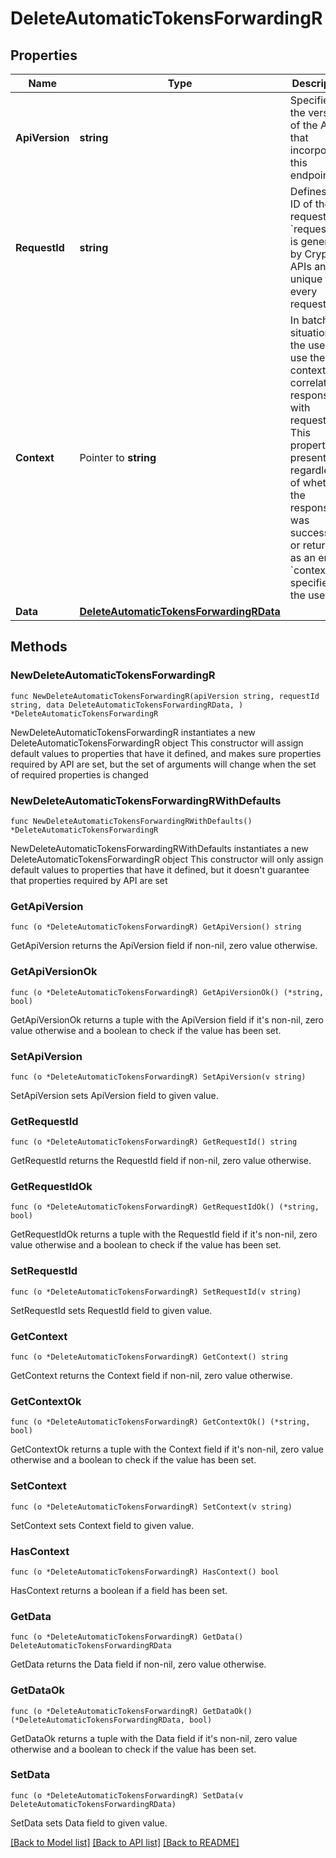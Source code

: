 # DeleteAutomaticTokensForwardingR

## Properties

Name | Type | Description | Notes
------------ | ------------- | ------------- | -------------
**ApiVersion** | **string** | Specifies the version of the API that incorporates this endpoint. | 
**RequestId** | **string** | Defines the ID of the request. The &#x60;requestId&#x60; is generated by Crypto APIs and it&#39;s unique for every request. | 
**Context** | Pointer to **string** | In batch situations the user can use the context to correlate responses with requests. This property is present regardless of whether the response was successful or returned as an error. &#x60;context&#x60; is specified by the user. | [optional] 
**Data** | [**DeleteAutomaticTokensForwardingRData**](DeleteAutomaticTokensForwardingRData.md) |  | 

## Methods

### NewDeleteAutomaticTokensForwardingR

`func NewDeleteAutomaticTokensForwardingR(apiVersion string, requestId string, data DeleteAutomaticTokensForwardingRData, ) *DeleteAutomaticTokensForwardingR`

NewDeleteAutomaticTokensForwardingR instantiates a new DeleteAutomaticTokensForwardingR object
This constructor will assign default values to properties that have it defined,
and makes sure properties required by API are set, but the set of arguments
will change when the set of required properties is changed

### NewDeleteAutomaticTokensForwardingRWithDefaults

`func NewDeleteAutomaticTokensForwardingRWithDefaults() *DeleteAutomaticTokensForwardingR`

NewDeleteAutomaticTokensForwardingRWithDefaults instantiates a new DeleteAutomaticTokensForwardingR object
This constructor will only assign default values to properties that have it defined,
but it doesn't guarantee that properties required by API are set

### GetApiVersion

`func (o *DeleteAutomaticTokensForwardingR) GetApiVersion() string`

GetApiVersion returns the ApiVersion field if non-nil, zero value otherwise.

### GetApiVersionOk

`func (o *DeleteAutomaticTokensForwardingR) GetApiVersionOk() (*string, bool)`

GetApiVersionOk returns a tuple with the ApiVersion field if it's non-nil, zero value otherwise
and a boolean to check if the value has been set.

### SetApiVersion

`func (o *DeleteAutomaticTokensForwardingR) SetApiVersion(v string)`

SetApiVersion sets ApiVersion field to given value.


### GetRequestId

`func (o *DeleteAutomaticTokensForwardingR) GetRequestId() string`

GetRequestId returns the RequestId field if non-nil, zero value otherwise.

### GetRequestIdOk

`func (o *DeleteAutomaticTokensForwardingR) GetRequestIdOk() (*string, bool)`

GetRequestIdOk returns a tuple with the RequestId field if it's non-nil, zero value otherwise
and a boolean to check if the value has been set.

### SetRequestId

`func (o *DeleteAutomaticTokensForwardingR) SetRequestId(v string)`

SetRequestId sets RequestId field to given value.


### GetContext

`func (o *DeleteAutomaticTokensForwardingR) GetContext() string`

GetContext returns the Context field if non-nil, zero value otherwise.

### GetContextOk

`func (o *DeleteAutomaticTokensForwardingR) GetContextOk() (*string, bool)`

GetContextOk returns a tuple with the Context field if it's non-nil, zero value otherwise
and a boolean to check if the value has been set.

### SetContext

`func (o *DeleteAutomaticTokensForwardingR) SetContext(v string)`

SetContext sets Context field to given value.

### HasContext

`func (o *DeleteAutomaticTokensForwardingR) HasContext() bool`

HasContext returns a boolean if a field has been set.

### GetData

`func (o *DeleteAutomaticTokensForwardingR) GetData() DeleteAutomaticTokensForwardingRData`

GetData returns the Data field if non-nil, zero value otherwise.

### GetDataOk

`func (o *DeleteAutomaticTokensForwardingR) GetDataOk() (*DeleteAutomaticTokensForwardingRData, bool)`

GetDataOk returns a tuple with the Data field if it's non-nil, zero value otherwise
and a boolean to check if the value has been set.

### SetData

`func (o *DeleteAutomaticTokensForwardingR) SetData(v DeleteAutomaticTokensForwardingRData)`

SetData sets Data field to given value.



[[Back to Model list]](../README.md#documentation-for-models) [[Back to API list]](../README.md#documentation-for-api-endpoints) [[Back to README]](../README.md)


